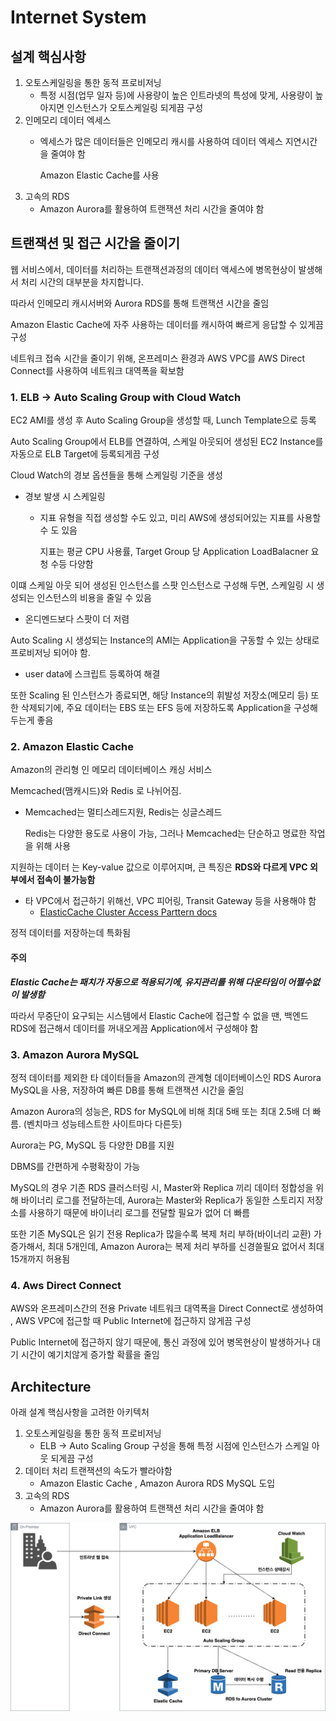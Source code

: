 # Internet System
## 설계 핵심사항
1. 오토스케일링을 통한 동적 프로비저닝
    - 특정 시점(업무 일자 등)에 사용량이 높은 인트라넷의 특성에 맞게, 사용량이 높아지면 인스턴스가 오토스케일링 되게끔 구성
2. 인메모리 데이터 엑세스
    - 엑세스가 많은 데이터들은 인메모리 캐시를 사용하여 데이터 엑세스 지연시간을 줄여야 함

        Amazon Elastic Cache를 사용
3. 고속의 RDS
    - Amazon Aurora를 활용하여 트랜잭션 처리 시간을 줄여야 함


## 트랜잭션 및 접근 시간을 줄이기
웹 서비스에서, 데이터를 처리하는 트랜잭션과정의 데이터 액세스에 병목현상이 발생해서 처리 시간의 대부분을 차지합니다.

따라서 인메모리 캐시서버와 Aurora RDS를 통해 트랜잭션 시간을 줄임

Amazon Elastic Cache에 자주 사용하는 데이터를 캐시하여 빠르게 응답할 수 있게끔 구성

네트워크 접속 시간을 줄이기 위해, 온프레미스 환경과 AWS VPC를 AWS Direct Connect를 사용하여 네트워크 대역폭을 확보함


### 1. ELB -> Auto Scaling Group with Cloud Watch
EC2 AMI를 생성 후 Auto Scaling Group을 생성할 때, Lunch Template으로 등록

Auto Scaling Group에서 ELB를 연결하여, 스케일 아웃되어 생성된 EC2 Instance를 자동으로 ELB Target에 등록되게끔 구성

Cloud Watch의 경보 옵션들을 통해 스케일링 기준을 생성
- 경보 발생 시 스케일링
    - 지표 유형을 직접 생성할 수도 있고, 미리 AWS에 생성되어있는 지표를 사용할 수 도 있음

        지표는 평균 CPU 사용률, Target Group 당 Application LoadBalacner 요청 수등 다양함

이떄 스케일 아웃 되어 생성된 인스턴스를 스팟 인스턴스로 구성해 두면, 스케일링 시 생성되는 인스턴스의 비용을 줄일 수 있음
- 온디멘드보다 스팟이 더 저렴

Auto Scaling 시 생성되는 Instance의 AMI는 Application을 구동할 수 있는 상태로 프로비저닝 되어야 함.
- user data에 스크립트 등록하여 해결

또한 Scaling 된 인스턴스가 종료되면, 해당 Instance의 휘발성 저장소(메모리 등) 또한 삭제되기에, 주요 데이터는 EBS 또는 EFS 등에 저장하도록 Application을 구성해 두는게 좋음

### 2. Amazon Elastic Cache
Amazon의 관리형 인 메모리 데이터베이스 캐싱 서비스

Memcached(맴캐시드)와 Redis 로 나뉘어짐.
- Memcached는 멀티스레드지원, Redis는 싱글스레드

    Redis는 다양한 용도로 사용이 가능, 그러나 Memcached는 단순하고 명료한 작업을 위해 사용

지원하는 데이터 는 Key-value 값으로 이루어지며, 큰 특징은 **RDS와 다르게 VPC 외부에서 접속이 불가능함**
- 타 VPC에서 접근하기 위해선, VPC 피어링, Transit Gateway 등을 사용해야 함
    - [ElasticCache Cluster Access Parttern docs](https://docs.aws.amazon.com/ko_kr/AmazonElastiCache/latest/mem-ug/elasticache-vpc-accessing.html)

정적 데이터를 저장하는데 특화됨

#### 주의
***Elastic Cache는 패치가 자동으로 적용되기에, 유지관리를 위해 다운타임이 어쩔수없이 발생함***

따라서 무중단이 요구되는 시스템에서 Elastic Cache에 접근할 수 없을 땐, 백엔드 RDS에 접근해서 데이터를 꺼내오게끔 Application에서 구성해야 함

### 3. Amazon Aurora MySQL
정적 데이터를 제외한 타 데이터들을 Amazon의 관계형 데이터베이스인 RDS Aurora MySQL을 사용, 저장하여 빠른 DB를 통해 트랜잭션 시간을 줄임

Amazon Aurora의 성능은, RDS for MySQL에 비해 최대 5배 또는 최대 2.5배 더 빠름. (벤치마크 성능테스트한 사이트마다 다른듯)

Aurora는 PG, MySQL 등 다양한 DB를 지원

DBMS를 간편하게 수평확장이 가능

MySQL의 경우 기존 RDS 클러스터링 시, Master와 Replica 끼리 데이터 정합성을 위해 바이너리 로그를 전달하는데, Aurora는 Master와 Replica가 동일한 스토리지 저장소를 사용하기 때문에 바이너리 로그를 전달할 필요가 없어 더 빠름

또한 기존 MySQL은 읽기 전용 Replica가 많을수록 복제 처리 부하(바이너리 교환) 가 증가해서, 최대 5개인데, Amazon Aurora는 복제 처리 부하를 신경쓸필요 없어서 최대 15개까지 허용됨

### 4. Aws Direct Connect
AWS와 온프레미스간의 전용 Private 네트워크 대역폭을 Direct Connect로 생성하여 , AWS VPC에 접근할 때 Public Internet에 접근하지 않게끔 구성

Public Internet에 접근하지 않기 때문에, 통신 과정에 있어 병목현상이 발생하거나 대기 시간이 예기치않게 증가할 확률을 줄임

## Architecture
아래 설계 핵심사항을 고려한 아키텍처

1. 오토스케일링을 통한 동적 프로비저닝
    - ELB -> Auto Scaling Group 구성을 통해 특정 시점에 인스턴스가 스케일 아웃 되게끔 구성
2. 데이터 처리 트랜잭션의 속도가 빨라야함
    - Amazon Elastic Cache , Amazon Aurora RDS MySQL 도입
3. 고속의 RDS
    - Amazon Aurora를 활용하여 트랜잭션 처리 시간을 줄여야 함

![AutoScaling_Arch](../Images/AutoScaling_Arch.png)